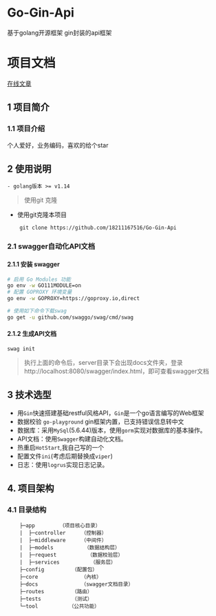 
# Go-Gin-Api
基于golang开源框架 gin封装的api框架

# 项目文档

[在线文章](https://juejin.cn/user/2313028196368445/posts)
## 1 项目简介

### 1.1 项目介绍

个人爱好，业务编码，喜欢的给个star
## 2 使用说明

```
- golang版本 >= v1.14
```
> 使用git 克隆

- 使用git克隆本项目
```git
    git clone https://github.com/18211167516/Go-Gin-Api
```
### 2.1 swagger自动化API文档

#### 2.1.1 安装 swagger
```bash
# 启用 Go Modules 功能
go env -w GO111MODULE=on 
# 配置 GOPROXY 环境变量
go env -w GOPROXY=https://goproxy.io,direct

# 使用如下命令下载swag
go get -u github.com/swaggo/swag/cmd/swag
```

#### 2.1.2 生成API文档

```
swag init
```

> 执行上面的命令后，server目录下会出现docs文件夹，登录http://localhost:8080/swagger/index.html，即可查看swagger文档
## 3 技术选型

- 用`Gin`快速搭建基础restful风格API，`Gin`是一个go语言编写的Web框架
- 数据校验 `go-playground` gin框架内置，已支持错误信息转中文
- 数据库：采用`MySql`(5.6.44)版本，使用`gorm`实现对数据库的基本操作。
- API文档：使用`Swagger`构建自动化文档。
- 热重启`HotStart`,我自己写的一个
- 配置文件`ini`(考虑后期替换成`viper`)
- 日志：使用`logrus`实现日志记录。

## 4. 项目架构
### 4.1 目录结构

```
    ├─app  	     （项目核心目录）
    |  ├─controller     （控制器）
    |  ├─middleware     （中间件）
    |  ├─models          （数据结构层）
    |  ├─request          （数据校验层）
    |  ├─services          （服务层）
    ├─config         （配置包）
    ├─core  	        （內核）
    ├─docs  	        （swagger文档目录）
    ├─routes         （路由）
    ├─tests          （测试）
    └─tool	        （公共功能）

```


